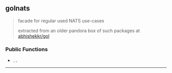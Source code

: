 
## golnats

> facade for regular used NATS use-cases
>
> extracted from an older pandora box of such packages at [abhishekkr/gol](https://github.com/abhishekkr/gol)

### Public Functions

* `..`

---
